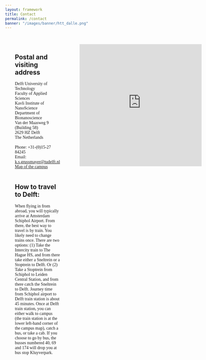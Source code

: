 ```yaml
---
layout: framework
title: Contact
permalink: /contact
banner: "/images/banner/htt_dalle.png"
---
```

<div style="display: flex;">
        <div style="flex-basis: 70%; padding: 2rem">
            <h2>Postal and visiting address</h2>
            <p style="font-family:verdana">Delft University of Technology<br>
            Faculty of Applied Sciences<br>
            Kavli Institute of NanoScience<br>
            Department of Bionanoscience<br>
            Van der Maasweg 9 (Building 58)<br>
            2629 HZ Delft<br>
            The Netherlands<br><br>
            Phone: +31-(0)15-27 84245 <br>
            Email:
            <a href="mailto:k.s.grussmayer@tudelft.nl">k.s.grussmayer@tudelft.nl</a><br>
            <a href="https://iamap.tudelft.nl/en/poi/applied-sciences-tnw-zuid/">Map of the campus</a><br><br>
            </p>
            <h2>How to travel to Delft:</h2>
            <p style="font-family:verdana">When flying in from abroad, you will typically arrive at Amsterdam Schiphol Airport. From there, the best way to travel is by train. You likely need to change trains once. There are two options: (1) Take the Intercity train to The Hague HS, and from there take either a Sneltrein or a Stoptrein to Delft. Or (2) Take a Stoptrein from Schiphol to Leiden Central Station, and from there catch the Sneltrein to Delft. Journey time from Schiphol airport to Delft train station is about 45 minutes. Once at Delft train station, you can either walk to campus (the train station is at the lower left-hand corner of the campus map), catch a bus, or take a cab. If you choose to go by bus, the busses numbered 40, 69 and 174 will drop you at bus stop Kluyverpark.</p>
        </div>
        <div style="flex-basis: 30%; padding: 2rem">
            <iframe src="https://www.google.com/maps/embed?pb=!1m18!1m12!1m3!1d2456.912134586367!2d4.377595817443847!3d51.990255099999985!2m3!1f0!2f0!3f0!3m2!1i1024!2i768!4f13.1!3m3!1m2!1s0x47c5b586e8676331%3A0x4540bc8bd4b7790c!2sTNW%20Applied%20Sciences%20TU%20Delft!5e0!3m2!1snl!2snl!4v1670067707662!5m2!1snl!2snl" width="400" height="400" style="border:0;" allowfullscreen="" loading="lazy" referrerpolicy="no-referrer-when-downgrade"></iframe>
        </div>
</div>



